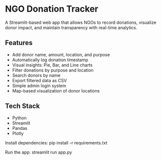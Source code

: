 #  NGO Donation Tracker 

A Streamlit-based web app that allows NGOs to record donations, visualize donor impact, and maintain transparency with real-time analytics.

##  Features

- Add donor name, amount, location, and purpose
- Automatically log donation timestamp
- Visual insights: Pie, Bar, and Line charts
- Filter donations by purpose and location
- Search donors by name
- Export filtered data as CSV
- Simple admin login system
- Map-based visualization of donor locations

##  Tech Stack

- Python
- Streamlit
- Pandas
- Plotly

Install dependencies: pip install -r requirements.txt

Run the app: streamlit run app.py


